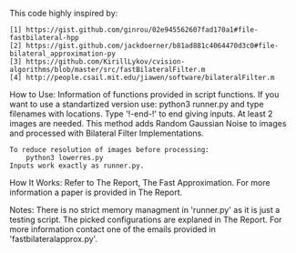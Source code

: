 This code highly inspired by:

	[1] https://gist.github.com/ginrou/02e945562607fad170a1#file-fastbilateral-hpp
	[2] https://gist.github.com/jackdoerner/b81ad881c4064470d3c0#file-bilateral_approximation-py
	[3] https://github.com/KirillLykov/cvision-algorithms/blob/master/src/fastBilateralFilter.m
	[4] http://people.csail.mit.edu/jiawen/software/bilateralFilter.m
	
How to Use:
	Information of functions provided in script functions. If you want to use a standartized version use:
		python3 runner.py
	and type filenames with locations. Type '!-end-!' to end giving inputs. At least 2 images are needed.
	This method adds Random Gaussian Noise to images and processed with Bilateral Filter Implementations.
	
	To reduce resolution of images before processing:
		python3 lowerres.py
	Inputs work exactly as runner.py.
	
How It Works:
	Refer to The Report, The Fast Approximation. For more information a paper is provided in The Report.
		
Notes:
	There is no strict memory managment in 'runner.py' as it is just a testing script.
	The picked configurations are explaned in The Report.
	For more information contact one of the emails provided in 'fastbilateralapprox.py'.
